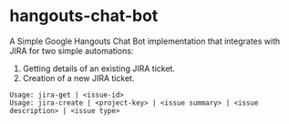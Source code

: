 # hangouts-chat-bot

A Simple Google Hangouts Chat Bot implementation that integrates with JIRA for two simple automations:

1) Getting details of an existing JIRA ticket.
2) Creation of a new JIRA ticket.
```
Usage: jira-get | <issue-id>
Usage: jira-create | <project-key> | <issue summary> | <issue description> | <issue type>
```
